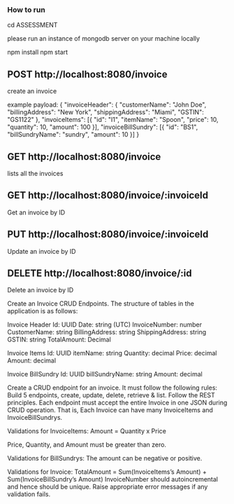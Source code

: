 ### How to run

cd ASSESSMENT

please run an instance of mongodb server on your machine locally

npm install
npm start


## POST http://localhost:8080/invoice
create an invoice

example payload:
{
  "invoiceHeader": {
    "customerName": "John Doe",
    "billingAddress": "New York",
    "shippingAddress": "Miami",
    "GSTIN": "GS1122"
  },
  "invoiceItems": [{
    "id": "I1",
    "itemName": "Spoon",
    "price": 10,
    "quantity": 10,
    "amount": 100
  }],
  "invoiceBillSundry": [{
    "id": "BS1",
    "billSundryName": "sundry",
    "amount": 10
  }]
}

## GET http://localhost:8080/invoice
lists all the invoices

## GET http://localhost:8080/invoice/:invoiceId

Get an invoice by ID

## PUT http://localhost:8080/invoice/:invoiceId
Update an invoice by ID

## DELETE http://localhost:8080/invoice/:id
Delete an invoice by ID




Create an Invoice CRUD Endpoints. The structure of tables in the application is as follows:

Invoice Header
Id: UUID
Date: string (UTC)
InvoiceNumber: number
CustomerName: string
BillingAddress: string
ShippingAddress: string
GSTIN: string
TotalAmount: Decimal

Invoice Items
Id: UUID
itemName: string
Quantity: decimal
Price: decimal
Amount: decimal

Invoice BillSundry
Id: UUID
billSundryName: string
Amount: decimal

Create a CRUD endpoint for an invoice. It must follow the following rules:
Build 5 endpoints, create, update, delete, retrieve & list. Follow the REST principles.
Each endpoint must accept the entire Invoice in one JSON during CRUD operation. That is, Each Invoice can have many InvoiceItems and InvoiceBillSundrys.

Validations for InvoiceItems:
Amount = Quantity x Price

Price, Quantity, and Amount must be greater than zero.

Validations for BillSundrys:
The amount can be negative or positive.

Validations for Invoice:
TotalAmount = Sum(InvoiceItems’s Amount) + Sum(InvoiceBillSundry’s Amount)
InvoiceNumber should autoincremental and hence should be unique.
Raise appropriate error messages if any validation fails.
